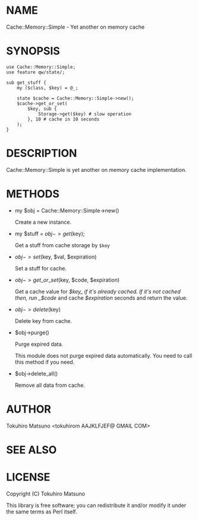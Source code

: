 # NAME

Cache::Memory::Simple - Yet another on memory cache

# SYNOPSIS

    use Cache::Memory::Simple;
    use feature qw/state/;

    sub get_stuff {
        my ($class, $key) = @_;

        state $cache = Cache::Memory::Simple->new();
        $cache->get_or_set(
            $key, sub {
                Storage->get($key) # slow operation
            }, 10 # cache in 10 seconds
        );
    }

# DESCRIPTION

Cache::Memory::Simple is yet another on memory cache implementation.

# METHODS

- my $obj = Cache::Memory::Simple->new()

    Create a new instance.

- my $stuff = $obj->get($key);

    Get a stuff from cache storage by `$key`

- $obj->set($key, $val, $expiration)

    Set a stuff for cache.

- $obj->get\_or\_set($key, $code, $expiration)

    Get a cache value for _$key_ if it's already cached. If it's not cached then, run _$code_ and cache _$expiration_ seconds
    and return the value.

- $obj->delete($key)

    Delete key from cache.

- $obj->purge()

    Purge expired data.

    This module does not purge expired data automatically. You need to call this method if you need.

- $obj->delete\_all()

    Remove all data from cache.

# AUTHOR

Tokuhiro Matsuno <tokuhirom AAJKLFJEF@ GMAIL COM>

# SEE ALSO

# LICENSE

Copyright (C) Tokuhiro Matsuno

This library is free software; you can redistribute it and/or modify
it under the same terms as Perl itself.
